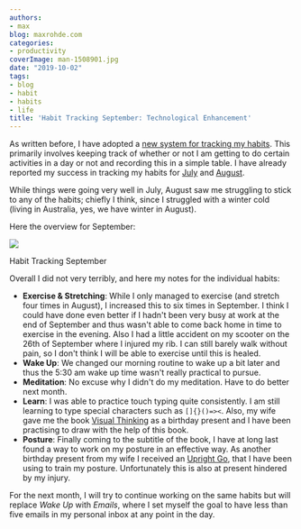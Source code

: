 ```yaml
---
authors:
- max
blog: maxrohde.com
categories:
- productivity
coverImage: man-1508901.jpg
date: "2019-10-02"
tags:
- blog
- habit
- habits
- life
title: 'Habit Tracking September: Technological Enhancement'
---
```


As written before, I have adopted a [new system for tracking my habits](https://maxrohde.com/2019/08/03/simple-habit-tracking-system/). This primarily involves keeping track of whether or not I am getting to do certain activities in a day or not and recording this in a simple table. I have already reported my success in tracking my habits for [July](https://maxrohde.com/2019/08/03/simple-habit-tracking-system/) and [August](https://maxrohde.com/2019/09/02/habit-tracking-august-a-complete-failure/).

While things were going very well in July, August saw me struggling to stick to any of the habits; chiefly I think, since I struggled with a winter cold (living in Australia, yes, we have winter in August).

Here the overview for September:

![](https://spearoflight.files.wordpress.com/2019/10/annotation-2019-10-03-065433.png?w=1024)

Habit Tracking September

Overall I did not very terribly, and here my notes for the individual habits:

- **Exercise & Stretching**: While I only managed to exercise (and stretch four times in August), I increased this to six times in September. I think I could have done even better if I hadn't been very busy at work at the end of September and thus wasn't able to come back home in time to exercise in the evening. Also I had a little accident on my scooter on the 26th of September where I injured my rib. I can still barely walk without pain, so I don't think I will be able to exercise until this is healed.
- **Wake Up**: We changed our morning routine to wake up a bit later and thus the 5:30 am wake up time wasn't really practical to pursue.
- **Meditation**: No excuse why I didn't do my meditation. Have to do better next month.
- **Learn**: I was able to practice touch typing quite consistently. I am still learning to type special characters such as `[]{}()=><`. Also, my wife gave me the book [Visual Thinking](https://www.goodreads.com/en/book/show/31944884-visual-thinking) as a birthday present and I have been practising to draw with the help of this book.
- **Posture**: Finally coming to the subtitle of the book, I have at long last found a way to work on my posture in an effective way. As another birthday present from my wife I received an [Upright Go](https://www.uprightpose.com/en-au/), that I have been using to train my posture. Unfortunately this is also at present hindered by my injury.

For the next month, I will try to continue working on the same habits but will replace _Wake Up_ with _Emails_, where I set myself the goal to have less than five emails in my personal inbox at any point in the day.
